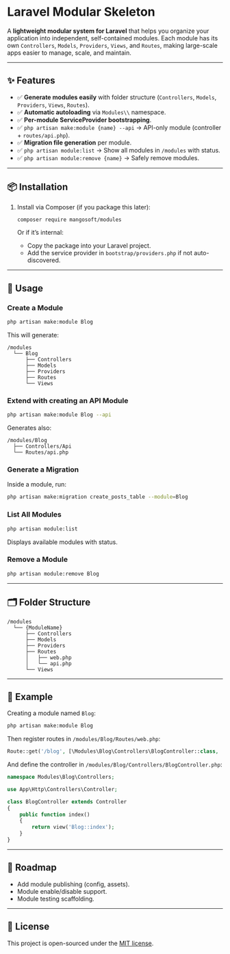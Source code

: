 # Laravel Modular Skeleton

A **lightweight modular system for Laravel** that helps you organize your application into independent, self-contained modules. Each module has its own `Controllers`, `Models`, `Providers`, `Views`, and `Routes`, making large-scale apps easier to manage, scale, and maintain.  

---

## ✨ Features

- ✅ **Generate modules easily** with folder structure (`Controllers`, `Models`, `Providers`, `Views`, `Routes`).  
- ✅ **Automatic autoloading** via `Modules\\` namespace.  
- ✅ **Per-module ServiceProvider bootstrapping**.  
- ✅ `php artisan make:module {name} --api` → API-only module (controller + `routes/api.php`).  
- ✅ **Migration file generation** per module.  
- ✅ `php artisan module:list` → Show all modules in `/modules` with status.  
- ✅ `php artisan module:remove {name}` → Safely remove modules.  

---

## 📦 Installation

1. Install via Composer (if you package this later):  
   ```bash
   composer require mangosoft/modules
   ```

   Or if it’s internal:  
   - Copy the package into your Laravel project.  
   - Add the service provider in `bootstrap/providers.php` if not auto-discovered.  

---

## 🚀 Usage

### Create a Module
```bash
php artisan make:module Blog
```
This will generate:
```
/modules
  └── Blog
      ├── Controllers
      ├── Models
      ├── Providers
      ├── Routes
      └── Views
```

### Extend with creating an API Module
```bash
php artisan make:module Blog --api
```
Generates also:
```
/modules/Blog
  ├── Controllers/Api
  └── Routes/api.php
```

### Generate a Migration
Inside a module, run:
```bash
php artisan make:migration create_posts_table --module=Blog
```

### List All Modules
```bash
php artisan module:list
```
Displays available modules with status.

### Remove a Module
```bash
php artisan module:remove Blog
```

---

## 🗂 Folder Structure

```
/modules
  └── {ModuleName}
      ├── Controllers
      ├── Models
      ├── Providers
      ├── Routes
      │   ├── web.php
      │   └── api.php
      └── Views
```

---

## 🔧 Example

Creating a module named `Blog`:
```bash
php artisan make:module Blog
```

Then register routes in `/modules/Blog/Routes/web.php`:
```php
Route::get('/blog', [\Modules\Blog\Controllers\BlogController::class, 'index']);
```

And define the controller in `/modules/Blog/Controllers/BlogController.php`:
```php
namespace Modules\Blog\Controllers;

use App\Http\Controllers\Controller;

class BlogController extends Controller
{
    public function index()
    {
        return view('Blog::index');
    }
}
```

---

## 📌 Roadmap
- Add module publishing (config, assets).  
- Module enable/disable support.  
- Module testing scaffolding.  

---

## 📝 License
This project is open-sourced under the [MIT license](LICENSE).  
